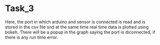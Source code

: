 # Task_3
Here, the port in which arduino and sensor is connected is read and is stored in the csv file snd at the same time real time data is plotted using bokeh.
There will be a popup in the graph saying the port is diconnected, if there is any run time error. 
